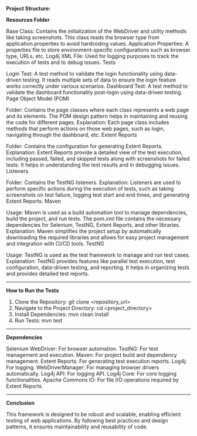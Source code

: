 **Project Structure:**

**Resources Folder**

Base Class: Contains the initialization of the WebDriver and utility methods like taking screenshots. This class reads the browser type from application.properties to avoid hardcoding values.
Application Properties: A properties file to store environment-specific configurations such as browser type, URLs, etc.
Log4j XML File: Used for logging purposes to track the execution of tests and to debug issues.
Tests

Login Test: A test method to validate the login functionality using data-driven testing. It reads multiple sets of data to ensure the login feature works correctly under various scenarios.
Dashboard Test: A test method to validate the dashboard functionality post-login using data-driven testing.
Page Object Model (POM)

Folder: Contains the page classes where each class represents a web page and its elements. The POM design pattern helps in maintaining and reusing the code for different pages.
Explanation: Each page class includes methods that perform actions on those web pages, such as login, navigating through the dashboard, etc.
Extent Reports

Folder: Contains the configuration for generating Extent Reports.
Explanation: Extent Reports provide a detailed view of the test execution, including passed, failed, and skipped tests along with screenshots for failed tests. It helps in understanding the test results and in debugging issues.
Listeners

Folder: Contains the TestNG listeners.
Explanation: Listeners are used to perform specific actions during the execution of tests, such as taking screenshots on test failure, logging test start and end times, and generating Extent Reports.
Maven

Usage: Maven is used as a build automation tool to manage dependencies, build the project, and run tests. The pom.xml file contains the necessary dependencies for Selenium, TestNG, Extent Reports, and other libraries.
Explanation: Maven simplifies the project setup by automatically downloading the required libraries and allows for easy project management and integration with CI/CD tools.
TestNG

Usage: TestNG is used as the test framework to manage and run test cases.
Explanation: TestNG provides features like parallel test execution, test configuration, data-driven testing, and reporting. It helps in organizing tests and provides detailed test reports.


*****************************************************************************************************************************************************************************************************************************************************


**How to Run the Tests**

1. Clone the Repository:  git clone <repository_url>
2. Navigate to the Project Directory: cd <project_directory>
3. Install Dependencies: mvn clean install
4. Run Tests: mvn test

*****************************************************************************************************************************************************************************************************************************************************

**Dependencies**

Selenium WebDriver: For browser automation.
TestNG: For test management and execution.
Maven: For project build and dependency management.
Extent Reports: For generating test execution reports.
Log4j: For logging.
WebDriverManager: For managing browser drivers automatically.
Log4j API: For logging API.
Log4j Core: For core logging functionalities.
Apache Commons IO: For file I/O operations required by Extent Reports.


*****************************************************************************************************************************************************************************************************************************************************

**Conclusion**

This framework is designed to be robust and scalable, enabling efficient testing of web applications. By following best practices and design patterns, it ensures maintainability and reusability of code.
